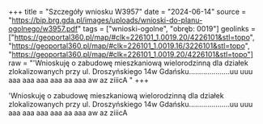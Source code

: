 +++
title = "Szczegóły wniosku W3957"
date = "2024-06-14"
source = "https://bip.brg.gda.pl/images/uploads/wnioski-do-planu-ogolnego/w3957.pdf"
tags = ["wnioski-ogolne", "obręb: 0019"]
geolinks = ["https://geoportal360.pl/map/#clk=226101_1.0019.20/4226101&stl=topo", "https://geoportal360.pl/map/#clk=226101_1.0019.16/3226101&stl=topo", "https://geoportal360.pl/map/#clk=226101_1.0019.20/4226101&stl=topo"]
raw = "'Wnioskuję o zabudowę mieszkaniową wielorodzinną dla działek zlokalizowanych przy ul. Droszyńskiego 14w Gdańsku....................uu uuu aaa aaa aaa aaa aa aaa aw az ziiicA "
+++

'Wnioskuję o zabudowę mieszkaniową wielorodzinną dla działek zlokalizowanych przy
ul. Droszyńskiego 14w Gdańsku....................uu uuu aaa aaa aaa aaa aa aaa aw az ziiicA



